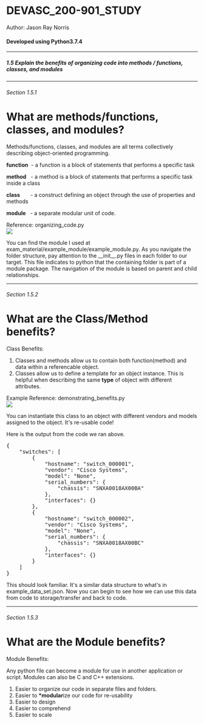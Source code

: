 # DEVASC_200-901_STUDY
<p>Author: Jason Ray Norris</p>
<h4>Developed using Python3.7.4</h4>
<hr>
<h5>1.5 Explain the benefits of organizing code into methods / functions, classes, and modules
</h5>
<hr>

<h6>Section 1.5.1</h6>

# What are methods/functions, classes, and modules?

Methods/functions, classes, and modules are all terms collectively describing object-oriented programming.

<b>function</b> &nbsp;- a function is a block of statements that performs a specific task

<b>method</b> &nbsp;&nbsp;- a method is a block of statements that performs a specific task inside a class

<b>class</b> &nbsp;&nbsp;&nbsp;&nbsp;&nbsp;&nbsp;- a construct defining an object through the use of properties and methods

<b>module</b> &nbsp;&nbsp;- a separate modular unit of code.

Reference: organizing_code.py
<br>
<img src="https://i.ibb.co/Wv59BWq/organizing-code.jpg">

You can find the module I used at exam_material/example_module/example_module.py. As you navigate the folder structure, pay attention to the &#95;&#95;init&#95;&#95;.py files in each folder to our target.  This file indicates to python that the containing folder is part of a module package. The navigation of the module is based on parent and child relationships.

<hr>

<h6>Section 1.5.2</h6>

# What are the Class/Method benefits?

Class Benefits:

1. Classes and methods allow us to contain both function(method) and data within a referencable object.
2. Classes allow us to define a template for an object instance. This is helpful when describing the same <b>type</b> of object with different attributes.

Example Reference: demonstrating_benefits.py
<br>
<img src="https://i.ibb.co/JF1x368/class-method-benefit.jpg">

You can instantiate this class to an object with different vendors and models assigned to the object. It's re-usable code!

Here is the output from the code we ran above.

<pre>
{
    "switches": [
        {
            "hostname": "switch_000001",
            "vendor": "Cisco Systems",
            "model": "None",
            "serial_numbers": {
                "chassis": "SNXA0018AX00BA"
            },
            "interfaces": {}
        },
        {
            "hostname": "switch_000002",
            "vendor": "Cisco Systems",
            "model": "None",
            "serial_numbers": {
                "chassis": "SNXA0018AX00BC"
            },
            "interfaces": {}
        }
    ]
}
</pre>

This should look familiar.  It's a similar data structure to what's in example_data_set.json.  Now you can begin to see how we can use this data from code to storage/transfer and back to code.

<hr>

<h6>Section 1.5.3</h6>

# What are the Module benefits?

Module Benefits:

Any python file can become a module for use in another application or script. Modules can also be C and C++ extensions.

 1. Easier to organize our code in separate files and folders.
 2. Easier to <b>*modular</b>ize our code for re-usability
 3. Easier to design
 4. Easier to comprehend
 5. Easier to scale
 




